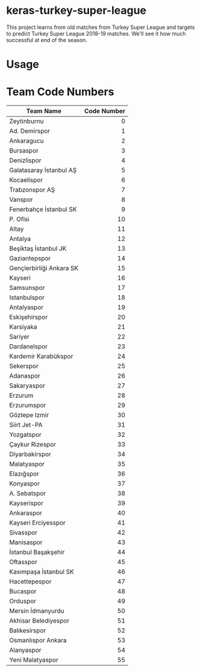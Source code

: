 # keras-turkey-super-league

This project learns from old matches from Turkey Super League and targets to predict Turkey Super League 2018-19 matches. We'll see it how much successful at end of the season.

# Usage


# Team Code Numbers

<table class="table table-bordered table-hover table-condensed">
<thead><tr><th title="Field #1">Team Name</th>
<th title="Field #2">Code Number</th>
</tr></thead>
<tbody><tr>
<td>Zeytinburnu</td>
<td align="right">0</td>
</tr>
<tr>
<td>Ad. Demirspor</td>
<td align="right">1</td>
</tr>
<tr>
<td>Ankaragucu</td>
<td align="right">2</td>
</tr>
<tr>
<td>Bursaspor</td>
<td align="right">3</td>
</tr>
<tr>
<td>Denizlispor</td>
<td align="right">4</td>
</tr>
<tr>
<td>Galatasaray İstanbul AŞ</td>
<td align="right">5</td>
</tr>
<tr>
<td>Kocaelispor</td>
<td align="right">6</td>
</tr>
<tr>
<td>Trabzonspor AŞ</td>
<td align="right">7</td>
</tr>
<tr>
<td>Vanspor</td>
<td align="right">8</td>
</tr>
<tr>
<td>Fenerbahçe İstanbul SK</td>
<td align="right">9</td>
</tr>
<tr>
<td>P. Ofisi</td>
<td align="right">10</td>
</tr>
<tr>
<td>Altay</td>
<td align="right">11</td>
</tr>
<tr>
<td>Antalya</td>
<td align="right">12</td>
</tr>
<tr>
<td>Beşiktaş İstanbul JK</td>
<td align="right">13</td>
</tr>
<tr>
<td>Gaziantepspor</td>
<td align="right">14</td>
</tr>
<tr>
<td>Gençlerbirliği Ankara SK</td>
<td align="right">15</td>
</tr>
<tr>
<td>Kayseri</td>
<td align="right">16</td>
</tr>
<tr>
<td>Samsunspor</td>
<td align="right">17</td>
</tr>
<tr>
<td>Istanbulspor</td>
<td align="right">18</td>
</tr>
<tr>
<td>Antalyaspor</td>
<td align="right">19</td>
</tr>
<tr>
<td>Eskişehirspor</td>
<td align="right">20</td>
</tr>
<tr>
<td>Karsiyaka</td>
<td align="right">21</td>
</tr>
<tr>
<td>Sariyer</td>
<td align="right">22</td>
</tr>
<tr>
<td>Dardanelspor</td>
<td align="right">23</td>
</tr>
<tr>
<td>Kardemir Karabükspor</td>
<td align="right">24</td>
</tr>
<tr>
<td>Sekerspor</td>
<td align="right">25</td>
</tr>
<tr>
<td>Adanaspor</td>
<td align="right">26</td>
</tr>
<tr>
<td>Sakaryaspor</td>
<td align="right">27</td>
</tr>
<tr>
<td>Erzurum</td>
<td align="right">28</td>
</tr>
<tr>
<td>Erzurumspor</td>
<td align="right">29</td>
</tr>
<tr>
<td>Göztepe Izmir</td>
<td align="right">30</td>
</tr>
<tr>
<td>Siirt Jet-PA</td>
<td align="right">31</td>
</tr>
<tr>
<td>Yozgatspor</td>
<td align="right">32</td>
</tr>
<tr>
<td>Çaykur Rizespor</td>
<td align="right">33</td>
</tr>
<tr>
<td>Diyarbakirspor</td>
<td align="right">34</td>
</tr>
<tr>
<td>Malatyaspor</td>
<td align="right">35</td>
</tr>
<tr>
<td>Elazığspor</td>
<td align="right">36</td>
</tr>
<tr>
<td>Konyaspor</td>
<td align="right">37</td>
</tr>
<tr>
<td>A. Sebatspor</td>
<td align="right">38</td>
</tr>
<tr>
<td>Kayserispor</td>
<td align="right">39</td>
</tr>
<tr>
<td>Ankaraspor</td>
<td align="right">40</td>
</tr>
<tr>
<td>Kayseri Erciyesspor</td>
<td align="right">41</td>
</tr>
<tr>
<td>Sivasspor</td>
<td align="right">42</td>
</tr>
<tr>
<td>Manisaspor</td>
<td align="right">43</td>
</tr>
<tr>
<td>İstanbul Başakşehir</td>
<td align="right">44</td>
</tr>
<tr>
<td>Oftasspor</td>
<td align="right">45</td>
</tr>
<tr>
<td>Kasımpaşa İstanbul SK</td>
<td align="right">46</td>
</tr>
<tr>
<td>Hacettepespor</td>
<td align="right">47</td>
</tr>
<tr>
<td>Bucaspor</td>
<td align="right">48</td>
</tr>
<tr>
<td>Orduspor</td>
<td align="right">49</td>
</tr>
<tr>
<td>Mersin İdmanyurdu</td>
<td align="right">50</td>
</tr>
<tr>
<td>Akhisar Belediyespor</td>
<td align="right">51</td>
</tr>
<tr>
<td>Balıkesirspor</td>
<td align="right">52</td>
</tr>
<tr>
<td>Osmanlıspor Ankara</td>
<td align="right">53</td>
</tr>
<tr>
<td>Alanyaspor</td>
<td align="right">54</td>
</tr>
<tr>
<td>Yeni Malatyaspor</td>
<td align="right">55</td>
</tr>
</tbody></table>
